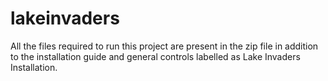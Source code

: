 # lakeinvaders

All the files required to run this project are present in the zip file in addition to the installation guide and general controls labelled as Lake Invaders Installation.

